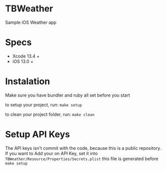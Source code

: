 # TBWeather
Sample iOS Weather app

# Specs
- Xcode 13.4 +
- iOS 13.0 +

# Instalation
Make sure you have bundler and ruby all set before you start

to setup your project, run:
`make setup`

to clean your project folder, run:
`make clean`

# Setup API Keys
The API keys isn't commit with the code, because this is a public repository.
If you want to Add your on API Key, set it into `TBWeather/Resource/Properties/Secrets.plist` this file is generated before `make setup`